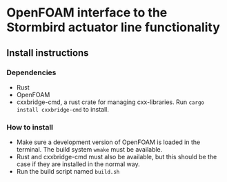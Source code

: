 # OpenFOAM interface to the Stormbird actuator line functionality

## Install instructions
### Dependencies
- Rust
- OpenFOAM
- cxxbridge-cmd, a rust crate for managing cxx-libraries. Run `cargo install cxxbridge-cmd` to install.

### How to install
- Make sure a development version of OpenFOAM is loaded in the terminal. The build system `wmake` must be available.
- Rust and cxxbridge-cmd must also be available, but this should be the case if they are installed in the normal way.
- Run the build script named `build.sh`